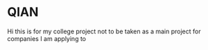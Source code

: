 # QIAN
Hi this is for my college project not to be taken as a main project for companies I am applying to
